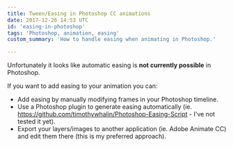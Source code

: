 ```yaml
---
title: Tween/Easing in Photoshop CC animations
date: 2017-12-26 14:53 UTC
id: 'easing-in-photoshop'
tags: 'Photoshop, animation, easing'
custom_summary: 'How to handle easing when animating in Photoshop.'

---
```


Unfortunately it looks like automatic easing is **not currently possible** in Photoshop.

If you want to add easing to your animation you can:

* Add easing by manually modifying frames in your Photoshop timeline.
* Use a Photoshop plugin to generate easing automatically (ie. https://github.com/timothywhalin/Photoshop-Easing-Script - I've not tested it yet).
* Export your layers/images to another application (ie. Adobe Animate CC)  and edit them there (this is my preferred approach).

